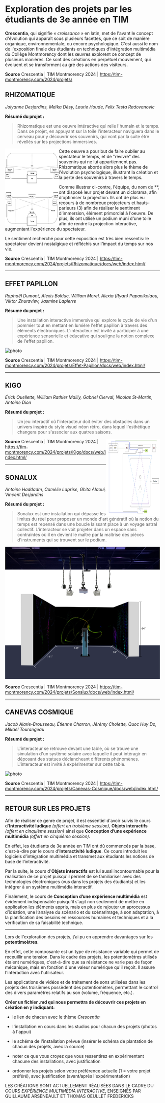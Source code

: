# Exploration des projets par les étudiants de 3e année en TIM
**Crescentia**, qui signifie *« croissance »* en latin, met de l'avant le concept d'évolution qui apparaît sous plusieurs facettes, que ce soit de manière organique, environnementale, ou encore psychologique. C'est aussi le nom de l'exposition finale des étudiants en techniques d'intégration multimédia du Collège Montmorency dont les œuvres explorent ce concept de plusieurs manières. Ce sont des créations en perpétuel mouvement, qui évoluent et se transforment au gré des actions des visiteurs.


**Source** Crescentia | TIM Montmorency 2024 | <https://tim-montmorency.com/2024/projets/>
 
## RHIZOMATIQUE
*Jolyanne Desjardins, Maïka Désy, Laurie Houde, Felix Testa Radovanovic*

**Résumé du projet :**
> Rhizomatique est une oeuvre intéractive qui relie l'humain et le temps. Dans ce projet, en appuyant sur la toile l'interacteur naviguera dans le cerveau pour y découvrir ses souvenirs, qui vont par la suite être révellés sur les projections immersives.

<img align="left" width="175" height="250" src="media/Rhizomatique/rhizomatique_plan.png">

Cette oeuvre a pour but de faire oublier au spectateur le temps, et de "revivre" des souvenirs qui ne lui appartiennent pas. Rhizomatique aborde alors plus le thème de l'évolution psychologique, illustrant la création et la perte des souvenirs à travers le temps.

Comme illustrer ci-contre, l'équipe, du nom de **, ont disposé leur projet devant un ciclorama, afin d'optimiser la projection. Ils ont de plus eu recours à de nombreux projecteurs et hauts-parleurs (3) afin de réaliser le sentiment d'immersion, élément primordial à l'oeuvre. De plus, ils ont utilisé un podium muni d'une toile afin de rendre la projection interactive, augmentant l'expérience du spectateur.

Le sentiment recherché pour cette exposition est très bien ressentis: le spectateur devient nostalgique et réfléchis sur l'impact du temps sur nos vie.

**Source** Crescentia | TIM Montmorency 2024 | <https://tim-montmorency.com/2024/projets/Rhizomatique/docs/web/index.html/>

-----------------------------------------------------------------------------------------------------------------------------------------------------

## EFFET PAPILLON
*Raphaël Dumont, Alexis Bolduc, William Morel, Alexia (Ryan) Papanikolaou, Viktor Zhuravlev, Jasmine Lapierre*

**Résumé du projet :**
> Une installation interactive immersive qui explore le cycle de vie d'un pommier tout en mettant en lumière l'effet papillon à travers des éléments électroniques. L'interacteur est invité à participer à une expérience sensorielle et éducative qui souligne la notion complexe de l'effet papillon.

![photo](media/Effet-Papillon/effet_papillon_plan.png)

**Source** Crescentia | TIM Montmorency 2024 | <https://tim-montmorency.com/2024/projets/Effet-Papillon/docs/web/index.html/>

-----------------------------------------------------------------------------------------------------------------------------------------------------

## KIGO
*Érick Ouellette, William Rathier Mailly, Gabriel Clerval, Nicolas St-Martin, Antoine Dion*

**Résumé du projet :**
> Un jeu interactif oû l'interacteur doit éviter des obstacles dans un univers inspiré du style visuel néon rétro, dans lequel l'esthétique changera pour s'associer aux quatres saisons.

<img align="right" width="175" height="250" src="media/Kigo/kigo_plan.png">


**Source** Crescentia | TIM Montmorency 2024 | <https://tim-montmorency.com/2024/projets/Kigo/docs/web/index.html/>

-----------------------------------------------------------------------------------------------------------------------------------------------------

## SONALUX
*Antoine Haddadm, Camélie Laprise, Ghita Alaoui, Vincent Desjardins*

**Résumé du projet :**
> Sonalux est une installation qui dépasse les limites du réel pour proposer un monde d'art génératif où la notion du temps est repensé dans une boucle laissant place à un voyage astral collectif. L'interacteur se voit projeter dans un espace sans contraintes où il en devient le maître par la maîtrise des pièces d'instruments qui se trouvent sur le podium.

![photo](media/Sonalux/sonalux_plan.png)

**Source** Crescentia | TIM Montmorency 2024 | <https://tim-montmorency.com/2024/projets/Sonalux/docs/web/index.html/>

-----------------------------------------------------------------------------------------------------------------------------------------------------

## CANEVAS COSMIQUE
*Jacob Alarie-Brousseau, Étienne Charron, Jérémy Cholette, Quoc Huy Do, Mikaël Tourangeau*

**Résumé du projet :**
> L'interacteur se retrouve devant une table, où se trouve une simulation d'un système solaire avec laquelle il peut intéragir en déposant des statues déclancheant différents phénomènes. L'interacteur est invité à expérimenter sur cette table.

![photo](media/Canevas_Cosmique/canevas_cosmique_plan.png)

**Source** Crescentia | TIM Montmorency 2024 | <https://tim-montmorency.com/2024/projets/Canevas-Cosmique/docs/web/index.html/>

-----------------------------------------------------------------------------------------------------------------------------------------------------

## **RETOUR SUR LES PROJETS**

Afin de réaliser ce genre de projet, il est essentiel d'avoir suivis le cours d'**Interactivité ludique** *(offert en troisième session)*, **Objets interactifs** *(offert en cinquième session)* ainsi que **Conception d’une expérience multimédia** *(offert en cinquième session)*.

En effet, les étudiants de 3e année en TIM ont dû commencés par la base, c'est-à-dire par le cours d'**Interactivité ludique**. Ce cours introduit les logiciels d’intégration multimédia et transmet aux étudiants les notions de base de l’interactivité.

Par la suite, le cours d'**Objets interactifs** est lui aussi incontournable pour la réalisation de ce projet puisqu'il permet de se familiariser avec des technologies électroniques (vus dans les projets des étudiants) et les intégrer à un système multimédia interactif.

Finalement, le cours de **Conception d’une expérience multimédia** est évidement indispensable puisqu'il s'agit non seulement de mettre en application les éléments appris, mais en plus de rajouter un aprocessus d’idéation, une l’analyse du scénario et du scénarimage, à son adaptation, à la planification des besoins en ressources humaines et techniques et à la vérification de sa faisabilité technique.

-----------------------------------------------------------------------------------------------------------------------------------------------------

Lors de l'exploration des projets, j'ai pu en apprendre davantages sur les **potentimoètres**.

En effet, cette composante est un type de résistance variable qui permet de receuillir une tension. Dans le cadre des projets, les potentiomètres utilisés étaient numériques, c'est-à-dire que sa résistance ne varie pas de façon mécanique, mais en fonction d'une valeur numérique qu'il reçoit. Il assure l'interaction avec l'utilisateur.

Les applications de vidéos et de traitement de sons utilisées dans les projets des troisièmes possèdent des potentiomètres, permettant le control des divers paramètres relatifs au son (volume, fréquence, etc.).


**Créer un fichier .md qui nous permettra de découvrir ces projets en création en y indiquant:**
- le lien de chacun avec le thème *Crescentia*
- l'installation en cours dans les studios pour chacun des projets (photos à l'appui)
- le schéma de l'installation prévue (insérer le schéma de plantation de chacun des projets, avec la source)
- noter ce que vous croyez que vous ressentirez en expérimentant chacune des installations, avec justification

- ordonner les projets selon votre préférence actuelle (1 = votre projet préféré), avec justification (avant/après l'expérimentation)

LES CRÉATIONS SONT ACTUELLEMENT RÉALISÉES DANS LE CADRE DU COURS *EXPÉRIENCE MULTIMÉDIA INTERACTIVE*, ENSEIGNÉS PAR GUILLAUME ARSENEAULT ET THOMAS OEULLET FREDERICKS

